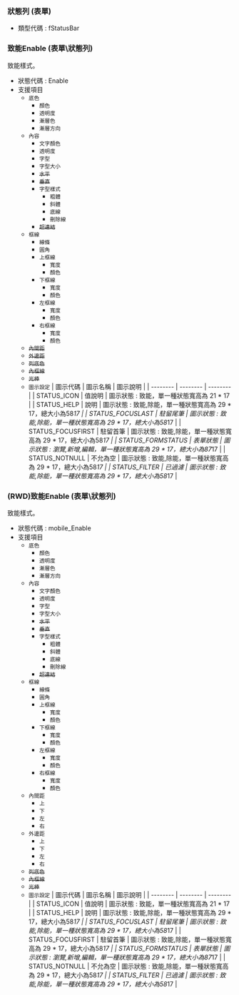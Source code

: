 ### <div id="fstatusbar">狀態列 <path>(表單)</path></div>
* 類型代碼 : fStatusBar

### <div id="fstatusbar_enable">致能Enable <path>(表單\狀態列)</path></div>
致能樣式。

* 狀態代碼 : Enable
* 支援項目
	* `底色`
		* `顏色`
		* `透明度`
		* `漸層色`
		* `漸層方向`
	* `內容`
		* `文字顏色`
		* `透明度`
		* `字型`
		* `字型大小`
		* ~~`水平`~~
		* ~~`垂直`~~
		* `字型樣式`
			* `粗體`
			* `斜體`
			* `底線`
			* `刪除線`
		* ~~`超連結`~~
	* `框線`
		* `線條`
		* `圓角`
		* `上框線`
			* `寬度`
			* `顏色`
		* `下框線`
			* `寬度`
			* `顏色`
		* `左框線`
			* `寬度`
			* `顏色`
		* `右框線`
			* `寬度`
			* `顏色`
	* ~~`內間距`~~
	* ~~`外邊距`~~
	* ~~`列底色`~~
	* ~~`內框線`~~
	* ~~`光棒`~~
	* `圖示設定`
	| 圖示代碼 | 圖示名稱 | 圖示說明 |
	| -------- | -------- | -------- |
	| STATUS_ICON | 值說明 | 圖示狀態 : 致能，單一種狀態寬高為 21 * 17 |
	| STATUS_HELP | 說明 | 圖示狀態 : 致能,除能，單一種狀態寬高為 29 * 17，總大小為58*17 |
	| STATUS_FOCUSLAST | 駐留尾筆 | 圖示狀態 : 致能,除能，單一種狀態寬高為 29 * 17，總大小為58*17 |
	| STATUS_FOCUSFIRST | 駐留首筆 | 圖示狀態 : 致能,除能，單一種狀態寬高為 29 * 17，總大小為58*17 |
	| STATUS_FORMSTATUS | 表單狀態 | 圖示狀態 : 瀏覽,新增,編輯，單一種狀態寬高為 29 * 17，總大小為87*17 |
	| STATUS_NOTNULL | 不允為空 | 圖示狀態 : 致能,除能，單一種狀態寬高為 29 * 17，總大小為58*17 |
	| STATUS_FILTER | 已過濾 | 圖示狀態 : 致能,除能，單一種狀態寬高為 29 * 17，總大小為58*17 |

### <div id="fstatusbar_mobile_enable">(RWD)致能Enable <path>(表單\狀態列)</path></div>
致能樣式。

* 狀態代碼 : mobile_Enable
* 支援項目
	* `底色`
		* `顏色`
		* `透明度`
		* `漸層色`
		* `漸層方向`
	* `內容`
		* `文字顏色`
		* `透明度`
		* `字型`
		* `字型大小`
		* ~~`水平`~~
		* ~~`垂直`~~
		* `字型樣式`
			* `粗體`
			* `斜體`
			* `底線`
			* `刪除線`
		* ~~`超連結`~~
	* `框線`
		* `線條`
		* `圓角`
		* `上框線`
			* `寬度`
			* `顏色`
		* `下框線`
			* `寬度`
			* `顏色`
		* `左框線`
			* `寬度`
			* `顏色`
		* `右框線`
			* `寬度`
			* `顏色`
	* `內間距`
		* `上`
		* `下`
		* `左`
		* `右`
	* `外邊距`
		* `上`
		* `下`
		* `左`
		* `右`
	* ~~`列底色`~~
	* ~~`內框線`~~
	* ~~`光棒`~~
	* `圖示設定`
	| 圖示代碼 | 圖示名稱 | 圖示說明 |
	| -------- | -------- | -------- |
	| STATUS_ICON | 值說明 | 圖示狀態 : 致能，單一種狀態寬高為 21 * 17 |
	| STATUS_HELP | 說明 | 圖示狀態 : 致能,除能，單一種狀態寬高為 29 * 17，總大小為58*17 |
	| STATUS_FOCUSLAST | 駐留尾筆 | 圖示狀態 : 致能,除能，單一種狀態寬高為 29 * 17，總大小為58*17 |
	| STATUS_FOCUSFIRST | 駐留首筆 | 圖示狀態 : 致能,除能，單一種狀態寬高為 29 * 17，總大小為58*17 |
	| STATUS_FORMSTATUS | 表單狀態 | 圖示狀態 : 瀏覽,新增,編輯，單一種狀態寬高為 29 * 17，總大小為87*17 |
	| STATUS_NOTNULL | 不允為空 | 圖示狀態 : 致能,除能，單一種狀態寬高為 29 * 17，總大小為58*17 |
	| STATUS_FILTER | 已過濾 | 圖示狀態 : 致能,除能，單一種狀態寬高為 29 * 17，總大小為58*17 |

